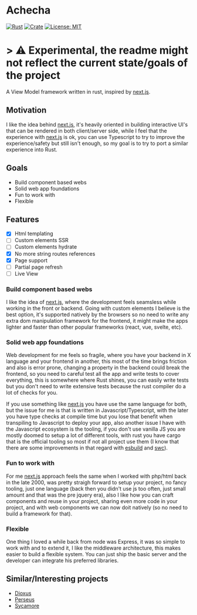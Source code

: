 # Achecha

[![Rust](https://github.com/ahecha-co/ahecha/actions/workflows/general.yml/badge.svg)](https://github.com/ahecha-co/ahecha/actions/workflows/general.yml)
[![Crate](https://img.shields.io/crates/v/ahecha.svg?color=brightgreen&style=flat-square)](https://crates.io/crates/ahecha)
[![License: MIT](https://img.shields.io/badge/License-MIT-yellow.svg)](https://opensource.org/licenses/MIT)

# > ⚠️ Experimental, the readme might not reflect the current state/goals of the project

A View Model framework written in rust, inspired by [next.js](https://nextjs.org).

## Motivation

I like the idea behind [next.js](https://nextjs.org), it's heavily oriented in building interactive
UI's that can be rendered in both client/server side, while I feel that the experience with
[next.js](https://nextjs.org) is ok, you can use Typescript to try to improve the experience/safety
but still isn't enough, so my goal is to try to port a similar experience into Rust.

## Goals

- Build component based webs
- Solid web app foundations
- Fun to work with
- Flexible

## Features

- [x] Html templating
- [ ] Custom elements SSR
- [ ] Custom elements hydrate
- [x] No more string routes references
- [x] Page support
- [ ] Partial page refresh
- [ ] Live View

### Build component based webs

I like the idea of [next.js](https://nextjs.org), where the development feels seamsless while working
in the front or backend. Going with custom elements I believe is the best option, it's supported
natively by the browsers so no need to write any extra dom manipulation framework for the frontend,
it might make the apps lighter and faster than other popular frameworks (react, vue, svelte, etc).

### Solid web app foundations

Web development for me feels so fragile, where you have your backend in X language and your frontend
in another, this most of the time brings friction and also is error prone, changing a property in
the backend could break the frontend, so you need to careful test all the app and write tests to
cover everything, this is somewhere where Rust shines, you can easily write tests but you don't need
to write extensive tests because the rust compiler do a lot of checks for you.

If you use something like [next.js](https://nextjs.org) you have use the same language for both, but the issue
for me is that is written in Javascript/Typescript, with the later you have type checks at compile
time but you lose that benefit when transpiling to Javascript to deploy your app, also another issue
I have with the Javascript ecosystem is the tooling, if you don't use vanilla JS you are mostly
doomed to setup a lot of different tools, with rust you have cargo that is the official tooling so
most if not  all project use them (I know that there are some improvements in that regard with
[esbuild](https://esbuild.github.io) and [swc](https://swc.rs)).

### Fun to work with

For me [next.js](https://nextjs.org) approach feels the same when I worked with php/html back in the
late 2000, was pretty straigh forward to setup your project, no fancy tooling, just one language
(back then you didn't use js too often, just small amount and that was the pre jquery era), also I
like how you can craft components and reuse in your project, sharing even more code in your project,
and with web components we can now doit natively (so no need to build a framework for that).

### Flexible

One thing I loved a while back from node was Express, it was so simple to work with and to extend it,
I like the middleware architecture, this makes easier to build a flexible system. You can just ship
the basic server and the developer can integrate his preferred libraries.

## Similar/Interesting projects

- [Dioxus](http://dioxuslabs.com)
- [Perseus](https://github.com/arctic-hen7/perseus)
- [Sycamore](https://github.com/sycamore-rs/sycamore)
